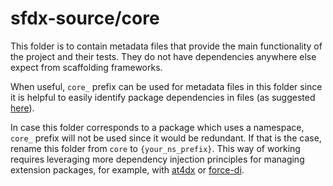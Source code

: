 # sfdx-source/core

This folder is to contain metadata files that provide the main functionality of the project and their tests. They do not have dependencies anywhere else expect from scaffolding frameworks.

When useful, `core_` prefix can be used for metadata files in this folder since it is helpful to easily identify package dependencies in files (as suggested [here](https://youtu.be/MY2_AfjtBp8?t=893)).

In case this folder corresponds to a package which uses a namespace, `core_` prefix will not be used since it would be redundant. If that is the case, rename this folder from `core` to `{your_ns_prefix}`. This way of working requires leveraging more dependency injection principles for managing extension packages, for example, with [at4dx](https://github.com/apex-enterprise-patterns/at4dx) or [force-di](https://github.com/apex-enterprise-patterns/force-di).
